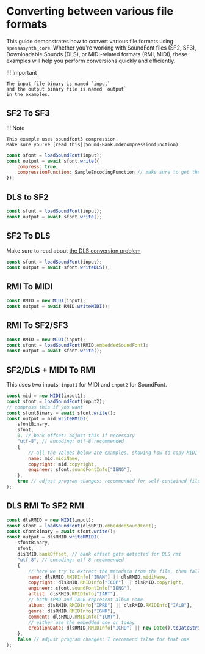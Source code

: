 # Converting between various file formats

This guide demonstrates how to convert various file formats using `spessasynth_core`.
Whether you're working with SoundFont files (SF2, SF3),
Downloadable Sounds (DLS), or MIDI-related formats (RMI, MIDI), these examples will help you perform conversions quickly
and efficiently.

!!! Important

    The input file binary is named `input` 
    and the output binary file is named `output`
    in the examples.

## SF2 To SF3

!!! Note

    This example uses soundfont3 compression.
    Make sure you've [read this](Sound-Bank.md#compressionfunction)

```js
const sfont = loadSoundFont(input);
const output = await sfont.write({
    compress: true,
    compressionFunction: SampleEncodingFunction // make sure to get the function for compression
});
```

## DLS to SF2

```js
const sfont = loadSoundFont(input);
const output = await sfont.write();
```

## SF2 To DLS

Make sure to read about [the DLS conversion problem](DLS-Conversion-Problem.md)

```js
const sfont = loadSoundFont(input);
const output = await sfont.writeDLS();
```

## RMI To MIDI

```js
const RMID = new MIDI(input);
const output = await RMID.writeMIDI();
```

## RMI To SF2/SF3

```js
const RMID = new MIDI(input);
const sfont = loadSoundFont(RMID.embeddedSoundFont);
const output = await sfont.write();
```

## SF2/DLS + MIDI To RMI

This uses two inputs, `input1` for MIDI and `input2` for SoundFont.

```js
const mid = new MIDI(input1);
const sfont = loadSoundFont(input2);
// compress this if you want
const sfontBinary = await sfont.write();
const output = mid.writeRMIDI(
    sfontBinary,
    sfont,
    0, // bank offset: adjust this if necessary
    "utf-8", // encoding: utf-8 recommended
    {
        // all the values below are examples, showing how to copy MIDI data to the RMI file
        name: mid.midiName,
        copyright: mid.copyright,
        engineer: sfont.soundFontInfo["IENG"],
    },
    true // adjust program changes: recommended for self-contained files
);
````

## DLS RMI To SF2 RMI

```js
const dlsRMID = new MIDI(input);
const sfont = loadSoundFont(dlsRMID.embeddedSoundFont);
const sfontBinary = await sfont.write();
const output = dlsRMID.writeRMIDI(
    sfontBinary,
    sfont,
    dlsRMID.bankOffset, // bank offset gets detected for DLS rmi
    "utf-8", // encoding: utf-8 recommended
    {
        // here we try to extract the metadata from the file, then fall back to embedded MIDI
        name: dlsRMID.RMIDInfo["INAM"] || dlsRMID.midiName,
        copyright: dlsRMID.RMIDInfo["ICOP"] || dlsRMID.copyright,
        engineer: sfont.soundFontInfo["IENG"],
        artist: dlsRMID.RMIDInfo["IART"],
        // both IPRD and IALB represent album name
        album: dlsRMID.RMIDInfo["IPRD"] || dlsRMID.RMIDInfo["IALB"],
        genre: dlsRMID.RMIDInfo["IGNR"],
        comment: dlsRMID.RMIDInfo["ICMT"],
        // either use the embedded one or today                     
        creationDate: dlsRMID.RMIDInfo["ICRD"] || new Date().toDateString()
    },
    false // adjust program changes: I recommend false for that one
);
```